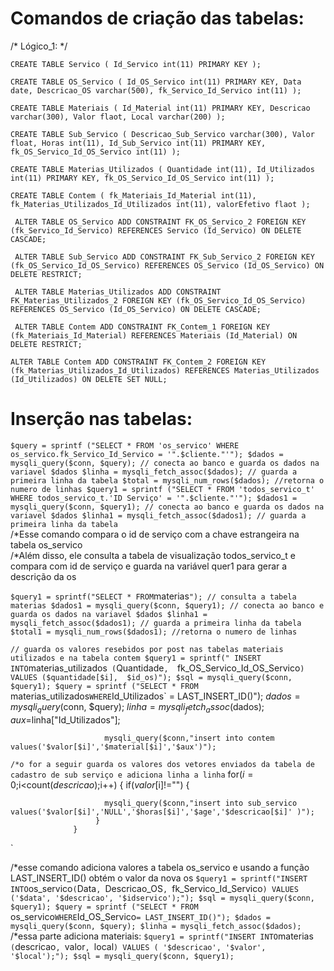 # Comandos de criação das tabelas:

/* Lógico_1: */

`
CREATE TABLE Servico (
    Id_Servico int(11) PRIMARY KEY
);
`

`
CREATE TABLE OS_Servico (
    Id_OS_Servico int(11) PRIMARY KEY,
    Data date,
    Descricao_OS varchar(500),
    fk_Servico_Id_Servico int(11)
);
`

`
CREATE TABLE Materiais (
    Id_Material int(11) PRIMARY KEY,
    Descricao varchar(300),
    Valor flaot,
    Local varchar(200)
);
`

`
CREATE TABLE Sub_Servico (
    Descricao_Sub_Servico varchar(300),
    Valor float,
    Horas int(11),
    Id_Sub_Servico int(11) PRIMARY KEY,
    fk_OS_Servico_Id_OS_Servico int(11)
);
`

`
CREATE TABLE Materias_Utilizados (
    Quantidade int(11),
    Id_Utilizados int(11) PRIMARY KEY,
    fk_OS_Servico_Id_OS_Servico int(11)
);
`

`
CREATE TABLE Contem (
    fk_Materiais_Id_Material int(11),
    fk_Materias_Utilizados_Id_Utilizados int(11),
    valorEfetivo flaot
);
`

` 
ALTER TABLE OS_Servico ADD CONSTRAINT FK_OS_Servico_2
    FOREIGN KEY (fk_Servico_Id_Servico)
    REFERENCES Servico (Id_Servico)
    ON DELETE CASCADE;
`

` 
ALTER TABLE Sub_Servico ADD CONSTRAINT FK_Sub_Servico_2
    FOREIGN KEY (fk_OS_Servico_Id_OS_Servico)
    REFERENCES OS_Servico (Id_OS_Servico)
    ON DELETE RESTRICT;
`

` 
ALTER TABLE Materias_Utilizados ADD CONSTRAINT FK_Materias_Utilizados_2
    FOREIGN KEY (fk_OS_Servico_Id_OS_Servico)
    REFERENCES OS_Servico (Id_OS_Servico)
    ON DELETE CASCADE;
`

` 
ALTER TABLE Contem ADD CONSTRAINT FK_Contem_1
    FOREIGN KEY (fk_Materiais_Id_Material)
    REFERENCES Materiais (Id_Material)
    ON DELETE RESTRICT;
`

`
ALTER TABLE Contem ADD CONSTRAINT FK_Contem_2
    FOREIGN KEY (fk_Materias_Utilizados_Id_Utilizados)
    REFERENCES Materias_Utilizados (Id_Utilizados)
    ON DELETE SET NULL;
`

# Inserção nas tabelas:
`
$query = sprintf ("SELECT * FROM 'os_servico' WHERE os_servico.fk_Servico_Id_Servico = '".$cliente."'");
        $dados = mysqli_query($conn, $query); // conecta ao banco e guarda os dados na variavel $dados
        $linha = mysqli_fetch_assoc($dados); // guarda a primeira linha da tabela
        $total = mysqli_num_rows($dados); //retorna o numero de linhas
        $query1 = sprintf ("SELECT * FROM 'todos_servico_t' WHERE todos_servico_t.'ID Serviço' = '".$cliente."'");
        $dados1 = mysqli_query($conn, $query1); // conecta ao banco e guarda os dados na variavel $dados
        $linha1 = mysqli_fetch_assoc($dados1); // guarda a primeira linha da tabela
 `       
/*Esse comando compara o id de serviço  com a chave estrangeira  na tabela os_servico   
/*Além disso, ele consulta a tabela de visualização  todos_servico_t e compara com id de serviço e guarda na variável quer1 para gerar a descrição da os

`
$query1 = sprintf("SELECT * FROM `materias`"); // consulta a tabela materias
        $dados1 = mysqli_query($conn, $query1); // conecta ao banco e guarda os dados na variavel $dados
        $linha1 = mysqli_fetch_assoc($dados1); // guarda a primeira linha da tabela
        $total1 = mysqli_num_rows($dados1); //retorna o numero de linhas
`

`
// guarda os valores resebidos por post nas tabelas materiais utilizados e na tabela contem
                        $query1 = sprintf(" INSERT INTO `materias_utilizados` (`Quantidade`,  `fk_OS_Servico_Id_OS_Servico`) VALUES ($quantidade[$i],  $id_os)");
                            $sql = mysqli_query($conn, $query1);
                             $query = sprintf ("SELECT * FROM `materias_utilizados` WHERE `Id_Utilizados` = LAST_INSERT_ID()");
                             $dados = mysqli_query($conn, $query);
                            $linha = mysqli_fetch_assoc($dados);
                            $aux=$linha["Id_Utilizados"];


                         mysqli_query($conn,"insert into contem values('$valor[$i]','$material[$i]','$aux')");
`
/*o for a seguir guarda os valores dos vetores enviados da tabela de cadastro de sub serviço e adiciona linha a linha
`
for($i=0;$i<count($descricao);$i++)
                  {
                      if($valor[$i]!="")
                     {

                         mysqli_query($conn,"insert into sub_servico values('$valor[$i]','NULL','$horas[$i]','$age','$descricao[$i]' )");  
                       }
                  }
  `
            
/*esse comando adiciona valores a tabela os_servico e usando a função LAST_INSERT_ID() obtém o valor da nova os
`
$query1 = sprintf("INSERT INTO `os_servico` ( `Data`, `Descricao_OS`, `fk_Servico_Id_Servico`) VALUES ('$data', '$descricao', '$idservico');");
            $sql = mysqli_query($conn, $query1);
            $query = sprintf ("SELECT * FROM `os_servico` WHERE `Id_OS_Servico` = LAST_INSERT_ID()");
            $dados = mysqli_query($conn, $query);
            $linha = mysqli_fetch_assoc($dados);
`
/*essa parte adiciona materiais:
`
$query1 = sprintf("INSERT INTO `materias` (`descricao`, `valor`, `local`) VALUES ( '$descricao', '$valor', '$local');");
            $sql = mysqli_query($conn, $query1);
` 
